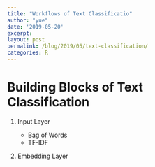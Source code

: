 ```yaml
---
title: "Workflows of Text Classificatio"
author: "yue"
date: '2019-05-20'
excerpt: 
layout: post
permalink: /blog/2019/05/text-classification/
categories: R
---
```




<!--- {% include image.html url="/images/authagraph.jpg" caption="The most accurate map in the world, just 'cause." width=450 align="right" %} --->

Building Blocks of Text Classification
===

1. Input Layer

    - Bag of Words
    - TF-IDF

2. Embedding Layer


